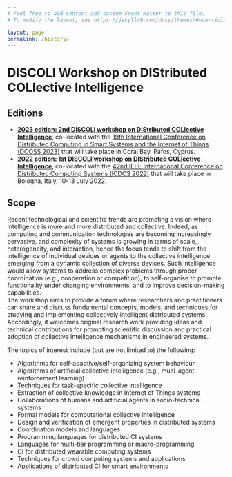 ```yaml
---
# Feel free to add content and custom Front Matter to this file.
# To modify the layout, see https://jekyllrb.com/docs/themes/#overriding-theme-defaults

layout: page
permalink: /history/
---
```


# **DISCOLI** Workshop on **DIS**tributed **COL**lective **I**ntelligence <!-- **** -->

## Editions

- **[2023 edition: 2nd DISCOLI workshop on DIStributed COLlective Intelligence](https://discoli-worskhop.github.io/2023)**, co-located with the [19th International Conference on Distributed Computing in Smart Systems and the Internet of Things (DCOSS 2023)](https://dcoss.org/) that will take place in Coral Bay, Pafos, Cyprus.
- **[2022 edition: 1st DISCOLI workshop on DIStributed COLlective Intelligence](https://discoli-worskhop.github.io/2022)**, co-located with the [42nd IEEE International Conference on Distributed Computing Systems (ICDCS 2022)](https://icdcs2022.icdcs.org/) that will take place in Bologna, Italy, 10-13 July 2022.

## Scope

Recent technological and scientific trends are promoting a vision where intelligence is more and more distributed and collective. Indeed, as computing and communication technologies are becoming increasingly pervasive, and complexity of systems is growing in terms of scale, heterogeneity, and interaction, hence the focus tends to shift from the intelligence of individual devices or agents to the collective intelligence emerging from a dynamic collection of diverse devices. Such intelligence would allow systems to address complex problems through proper coordination (e.g., cooperation or competition), to self-organise to promote functionality under changing environments, and to improve decision-making capabilities.  
The workshop aims to provide a forum where researchers and practitioners can share and discuss fundamental concepts, models, and techniques for studying and implementing collectively intelligent distributed systems. Accordingly, it welcomes original research work providing ideas and technical contributions for promoting scientific discussion and practical adoption of collective intelligence mechanisms in engineered systems.

The topics of interest include (but are not limited to) the following:

- Algorithms for self-adaptive/self-organizing system behaviour
- Algorithms of artificial collective intelligence (e.g., multi-agent reinforcement learning)
- Techniques for task-specific collective intelligence
- Extraction of collective knowledge in Internet of Things systems
- Collaborations of humans and artificial agents in socio-technical systems
- Formal models for computational collective intelligence
- Design and verification of emergent properties in distributed systems
- Coordination models and languages
- Programming languages for distributed CI systems
- Languages for multi-tier programming or macro-programming
- CI for distributed wearable computing systems
- Techniques for crowd computing systems and applications
- Applications of distributed CI for smart environments
